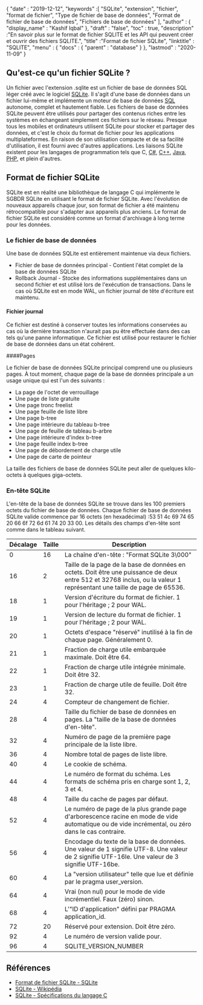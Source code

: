 {
  "date" : "2019-12-12",
  "keywords" :[ "SQLite", "extension", "fichier", "format de fichier", "Type de fichier de base de données", "Format de fichier de base de données", "Fichiers de base de données" ],
  "author" : {
    "display_name" : "Kashif Iqbal"
},
  "draft" : "false",
  "toc" : true,
  "description" :"En savoir plus sur le format de fichier SQLITE et les API qui peuvent créer et ouvrir des fichiers SQLITE.",
  "title" :"Format de fichier SQLite",
  "linktitle" : "SQLITE",
  "menu" : {
    "docs" : {
      "parent" : "database"
}
},
  "lastmod" : "2020-11-09"
}

## Qu'est-ce qu'un fichier SQLite ?

Un fichier avec l'extension .sqlite est un fichier de base de données SQL léger créé avec le logiciel [SQLite](https://www.sqlite.org/index.html). Il s'agit d'une base de données dans un fichier lui-même et implémente un moteur de base de données [SQL](/fr/database/sql/) autonome, complet et hautement fiable. Les fichiers de base de données SQLite peuvent être utilisés pour partager des contenus riches entre les systèmes en échangeant simplement ces fichiers sur le réseau. Presque tous les mobiles et ordinateurs utilisent SQLite pour stocker et partager des données, et c'est le choix du format de fichier pour les applications multiplateformes. En raison de son utilisation compacte et de sa facilité d'utilisation, il est fourni avec d'autres applications. Les liaisons SQLite existent pour les langages de programmation tels que C, [C#](/fr/programming/cs/), [C++](/fr/programming/cpp), [Java](/fr/programming/java/), [PHP](/fr/programming/php/ ), et plein d'autres.

## Format de fichier SQLite

SQLite est en réalité une bibliothèque de langage C qui implémente le SGBDR SQLite en utilisant le format de fichier SQLite. Avec l'évolution de nouveaux appareils chaque jour, son format de fichier a été maintenu rétrocompatible pour s'adapter aux appareils plus anciens. Le format de fichier SQLite est considéré comme un format d'archivage à long terme pour les données.

### Le fichier de base de données

Une base de données SQLite est entièrement maintenue via deux fichiers.
* Fichier de base de données principal - Contient l'état complet de la base de données SQLite
* Rollback Journal - Stocke des informations supplémentaires dans un second fichier et est utilisé lors de l'exécution de transactions. Dans le cas où SQLite est en mode WAL, un fichier journal de tête d'écriture est maintenu.

#### Fichier journal

Ce fichier est destiné à conserver toutes les informations conservées au cas où la dernière transaction n'aurait pas pu être effectuée dans des cas tels qu'une panne informatique. Ce fichier est utilisé pour restaurer le fichier de base de données dans un état cohérent.

####Pages

Le fichier de base de données SQLite principal comprend une ou plusieurs pages. À tout moment, chaque page de la base de données principale a un usage unique qui est l'un des suivants :

* La page de l'octet de verrouillage
* Une page de liste gratuite
* Une page tronc freelist
* Une page feuille de liste libre
* Une page b-tree
* Une page intérieure du tableau b-tree
* Une page de feuille de tableau b-arbre
* Une page intérieure d'index b-tree
* Une page feuille index b-tree
* Une page de débordement de charge utile
* Une page de carte de pointeur

La taille des fichiers de base de données SQLite peut aller de quelques kilo-octets à quelques giga-octets.

### En-tête SQLite

L'en-tête de la base de données SQLite se trouve dans les 100 premiers octets du fichier de base de données. Chaque fichier de base de données SQLite valide commence par 16 octets (en hexadécimal) :53 51 4c 69 74 65 20 66 6f 72 6d 61 74 20 33 00. Les détails des champs d'en-tête sont comme dans le tableau suivant.

|Décalage|Taille|Description|
---|---|---|
|0|16|La chaîne d'en-tête : "Format SQLite 3\000"|
|16|2|Taille de la page de la base de données en octets. Doit être une puissance de deux entre 512 et 32768 inclus, ou la valeur 1 représentant une taille de page de 65536.|
|18|1|Version d'écriture du format de fichier. 1 pour l'héritage ; 2 pour WAL.|
|19|1|Version de lecture du format de fichier. 1 pour l'héritage ; 2 pour WAL.|
|20|1|Octets d'espace "réservé" inutilisé à la fin de chaque page. Généralement 0.|
|21|1|Fraction de charge utile embarquée maximale. Doit être 64.|
|22|1|Fraction de charge utile intégrée minimale. Doit être 32.|
|23|1|Fraction de charge utile de feuille. Doit être 32.|
|24|4|Compteur de changement de fichier.|
|28|4|Taille du fichier de base de données en pages. La "taille de la base de données d'en-tête".|
|32|4|Numéro de page de la première page principale de la liste libre.|
|36|4|Nombre total de pages de liste libre.|
|40|4|Le cookie de schéma.|
|44|4|Le numéro de format du schéma. Les formats de schéma pris en charge sont 1, 2, 3 et 4.|
|48|4|Taille du cache de pages par défaut.|
|52|4|Le numéro de page de la plus grande page d'arborescence racine en mode de vide automatique ou de vide incrémental, ou zéro dans le cas contraire.|
|56|4|Encodage du texte de la base de données. Une valeur de 1 signifie UTF-8. Une valeur de 2 signifie UTF-16le. Une valeur de 3 signifie UTF-16be.|
|60|4|La "version utilisateur" telle que lue et définie par le pragma user_version.|
|64|4|Vrai (non nul) pour le mode de vide incrémentiel. Faux (zéro) sinon.|
|68|4|L'"ID d'application" défini par PRAGMA application_id.|
|72|20|Réservé pour extension. Doit être zéro.|
|92|4|Le numéro de version valide pour.|
|96|4|SQLITE_VERSION_NUMBER|

## Références ##

* [Format de fichier SQLite - SQLite](https://www.sqlite.org/fileformat2.html)
* [SQLite - Wikipédia](https://en.wikipedia.org/wiki/SQLite)
* [SQLite - Spécifications du langage C](https://www.sqlite.org/c3ref/intro.html)

